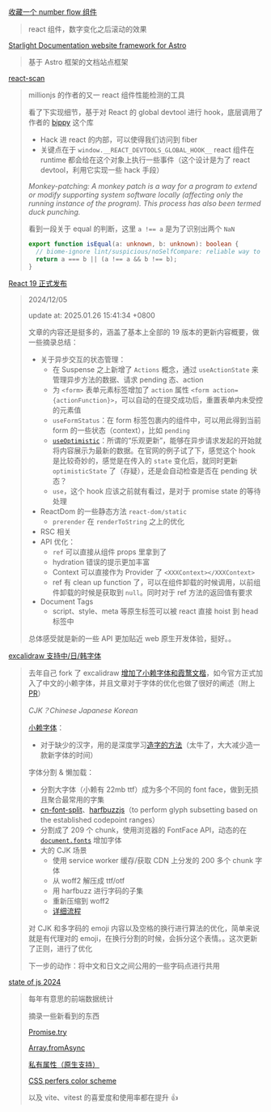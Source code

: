 [收藏一个 number flow 组件](https://number-flow.barvian.me/)

> react 组件，数字变化之后滚动的效果

[Starlight Documentation website framework for Astro](https://github.com/withastro/starlight)

> 基于 Astro 框架的文档站点框架

[react-scan](https://github.com/aidenybai/react-scan)

> millionjs 的作者的又一 react 组件性能检测的工具
>
> 看了下实现细节，基于对 React 的 global devtool 进行 hook，底层调用了作者的 [bippy](https://github.com/aidenybai/bippy) 这个库
>
> - Hack 进 react 的内部，可以使得我们访问到 fiber
> - 关键点在于 `window.__REACT_DEVTOOLS_GLOBAL_HOOK__` react 组件在 runtime 都会给在这个对象上执行一些事件（这个设计是为了 react devtool，利用它实现一些 hack 手段）
>
> _Monkey-patching: A monkey patch is a way for a program to extend or modify supporting system software locally (affecting only the running instance of the program). This process has also been termed duck punching._
>
> 看到一段关于 equal 的判断，这里 `a !== a` 是为了识别出两个 `NaN`
>
> ```typescript
> export function isEqual(a: unknown, b: unknown): boolean {
>   // biome-ignore lint/suspicious/noSelfCompare: reliable way to detect NaN values in JavaScript
>   return a === b || (a !== a && b !== b);
> }
> ```

[React 19 正式发布](https://react.dev/blog/2024/12/05/react-19)

> 2024/12/05
>
> update at: 2025.01.26 15:41:34 +0800
>
> 文章的内容还是挺多的，涵盖了基本上全部的 19 版本的更新内容概要，做一些摘录总结：
>
> - 关于异步交互的状态管理：
>   - 在 Suspense 之上新增了 `Actions` 概念，通过 `useActionState` 来管理异步方法的数据、请求 pending 态、action
>   - 为 `<form>` 表单元素标签增加了 `action` 属性 `<form action={actionFunction}>`，可以自动的在提交成功后，重置表单内未受控的元素值
>   - `useFormStatus`：在 form 标签包裹内的组件中，可以用此得到当前 form 的一些状态（context），比如 `pending`
>   - [`useOptimistic`](https://react.dev/reference/react/useOptimistic)：所谓的“乐观更新”，能够在异步请求发起的开始就将内容展示为最新的数据。在官网的例子试了下，感觉这个 hook 是比较奇妙的，感觉是在传入的 `state` 变化后，就同时更新 `optimisticState` 了（存疑），还是会自动检查是否在 pending 状态？
>   - `use`，这个 hook 应该之前就有看过，是对于 promise state 的等待处理
> - ReactDom 的一些静态方法 `react-dom/static`
>   - `prerender` 在 `renderToString` 之上的优化
> - RSC 相关
> - API 优化：
>   - `ref` 可以直接从组件 props 里拿到了
>   - hydration 错误的提示更加丰富
>   - Context 可以直接作为 Provider 了 `<XXXContext></XXXContext>`
>   - ref 有 clean up function 了，可以在组件卸载的时候调用，以前组件卸载的时候是获取到 `null`。同时对于 ref 方法的返回值有要求
> - Document Tags
>   - script、style、meta 等原生标签可以被 react 直接 hoist 到 head 标签中
>
> 总体感受就是新的一些 API 更加贴近 web 原生开发体验，挺好。。

[excalidraw 支持中/日/韩字体](https://plus.excalidraw.com/blog/adding-hand-drawn-font-for-chinese-japanese-korean)

> 去年自己 fork 了 excalidraw [增加了小赖字体和霞鹜文楷](https://github.com/CoyoteWaltz/MarkdownNotes/blob/master/12project/excalidraw_with_font/index.md)，如今官方正式加入了中文的小赖字体，并且文章对于字体的优化也做了很好的阐述（附上 [PR](https://github.com/excalidraw/excalidraw/pull/8530)）
>
> _CJK？Chinese Japanese Korean_
>
> [小赖字体](https://github.com/lxgw/kose-font)：
>
> - 对于缺少的汉字，用的是深度学习[造字的方法](https://cjkfonts.io/blog/cjkfonts_allseto)（太牛了，大大减少造一款新字体的时间）
>
> 字体分割 & 懒加载：
>
> - 分割大字体（小赖有 22mb ttf）成为多个不同的 font face，做到无损且聚合最常用的字集
> - [cn-font-split](https://github.com/KonghaYao/cn-font-split)、[harfbuzzjs](https://github.com/harfbuzz/harfbuzzjs)（to perform glyph subsetting based on the established codepoint ranges）
> - 分割成了 209 个 chunk，使用浏览器的 FontFace API，动态的在 [`document.fonts`](https://developer.mozilla.org/en-US/docs/Web/API/Document/fonts) 增加字体
> - 大的 CJK 场景
>   - 使用 service worker 缓存/获取 CDN 上分发的 200 多个 chunk 字体
>   - 从 woff2 解压成 ttf/otf
>   - 用 harfbuzz 进行字码的子集
>   - 重新压缩到 woff2
>   - [详细流程](https://link.excalidraw.com/readonly/8FvNqNc1JwFYLEO1TX2e)
>
> 对 CJK 和多字码的 emoji 内容以及空格的换行进行算法的优化，简单来说就是有代理对的 emoji，在换行分割的时候，会拆分这个表情。。这次更新了正则，进行了优化
>
> 下一步的动作：将中文和日文之间公用的一些字码点进行共用

[state of js 2024](https://2024.stateofjs.com/en-US/features/)

> 每年有意思的前端数据统计
>
> 摘录一些新看到的东西
>
> [Promise.try](https://developer.mozilla.org/en-US/docs/Web/JavaScript/Reference/Global_Objects/Promise/try)
>
> [Array.fromAsync](https://developer.mozilla.org/en-US/docs/Web/JavaScript/Reference/Global_Objects/Array/fromAsync)
>
> [私有属性（原生支持）](https://developer.mozilla.org/en-US/docs/Web/JavaScript/Reference/Classes/Private_properties)
>
> [CSS perfers color scheme](https://developer.mozilla.org/zh-CN/docs/Web/CSS/@media/prefers-color-scheme)
>
> 以及 vite、vitest 的喜爱度和使用率都在提升 👍
